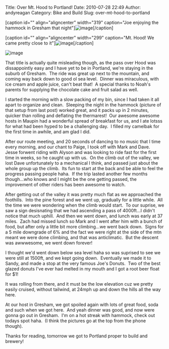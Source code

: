 Title: Over Mt. Hood to Portland!
Date: 2010-07-28 22:49
Author: andyreagan
Category: Bike and Build
Slug: over-mt-hood-to-portland

[caption id="" align="aligncenter" width="319" caption="Joe enjoying the
hammock in Gresham that
night"]![image](http://andyreagan.com/wp-content/uploads/2010/07/wpid-1280375263043.jpg)[/caption]

[caption id="" align="aligncenter" width="299" caption="Mt. Hood! We
came pretty close to
it"]![image](http://andyreagan.com/wp-content/uploads/2010/07/wpid-2010-07-28-11.15.02.jpg)[/caption]

![image](http://andyreagan.com/wp-content/uploads/2010/07/wpid-2010-07-28-11.04.44.jpg)

That title is actually quite misleading though, as the pass over Hood
was dissappointly easy and I have yet to be in Portland, we're staying
in the suburb of Gresham.  The ride was great up next to the mountain,
and coming way back down to good ol sea level.  Dinner was miraculous,
with ice cream and apple juice, can't beat that!  A special thanks to
Noah's parents for supplying the chocolate cake and fruit salad as well.

I started the morning with a slow packing of my bin, since I had taken
it all apart to organize and clean.  Sleeping the night in the hammock
(picture of that setup from last post) worked great, and it packs up in
2 minutes, quicker than rolling and deflating the thermarest!  Our
awesome awesome hosts in Maupin had a wonderful spread of breakfast for
us, and I ate lotsss for what had been hyped to be a challenging day.  I
filled my camelbak for the first time in awhile, and am glad I did.

After our route meeting, and 20 seconds of dancing to no music that I
time every morning, and our chant to Paige, I took off with Mark and
Dave.  Jesse forwent riding with Alyson and was looking to ride fast for
the first time in weeks, so he caught up with us.  On the climb out of
the valley, we lost Dave unfortunately to a mechanical I think, and
passed just about the whole group up the climb.  Its fun to start at the
back and be able to feel the progress passing people haha.  If the trip
lasted another few months though...who knows and I might be the one
getting passed, the improvement of other riders has been awesome to
watch.

After getting out of the valley it was pretty much flat as we approached
the foothills.  Into the pine forest and we went up, gradually for a
little while.  All the time we were wondering when the climb would
start.  To our suprise, we saw a sign desisnating that we had ascending
a pass of 4000ft...I didn't notice that much uphill.  And then we went
down, and lunch was early at 37 miles.  Zach had missed lunch so Mark
and I went after him with a bunch of food, but after only a little bit
more climbing...we went back down.  Signs for a 5 mile downgrade of 6%
and the fact we were right at the side of the mtn meant we were done
climbing, and that was anticlimatic.  But the descent was awwwesome, we
went down forever!

I thought we'd went down below sea level haha so was suprised to see we
were still at 1500ft, and we kept going down.  Eventually we made it to
Sandy, and made a stop at the very famous Joe's Donuts.  Two of the best
glazed donuts I've ever had melted in my mouth and I got a root beer
float for \$1!

It was rolling from there, and it must be the low elevation cuz we
pretty easily cruised, without tailwind, at 24mph up and down the hills
all the way here.

At our host in Gresham, we got spoiled again with lots of great food,
soda and such when we got here.  And yeah dinner was good, and now were
gonna go out in Gresham.  I'm on a hot streak with hammock, check out
todays spot haha.  (I think the pictures go at the top from the phone
though).

Thanks for reading, tomorrow we got to Portland proper to build and
brewery!
